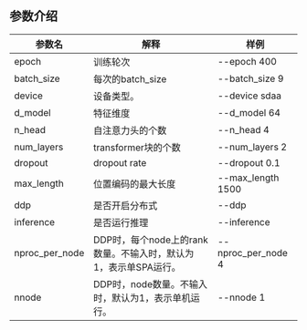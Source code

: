 ## 参数介绍
参数名 | 解释 | 样例
-----------------|-----------------|-----------------
epoch| 训练轮次 | --epoch 400
batch_size | 每次的batch_size | --batch_size 9
device | 设备类型。 | --device sdaa
d_model | 特征维度 | --d_model 64
n_head | 自注意力头的个数 |  --n_head 4
num_layers | transformer块的个数 | --num_layers 2
dropout | dropout rate | --dropout 0.1
max_length | 位置编码的最大长度 | --max_length 1500
ddp | 是否开启分布式 | --ddp
inference | 是否运行推理 | --inference
nproc_per_node|DDP时，每个node上的rank数量。不输入时，默认为1，表示单SPA运行。|--nproc_per_node 4
nnode|DDP时，node数量。不输入时，默认为1，表示单机运行。|--nnode 1